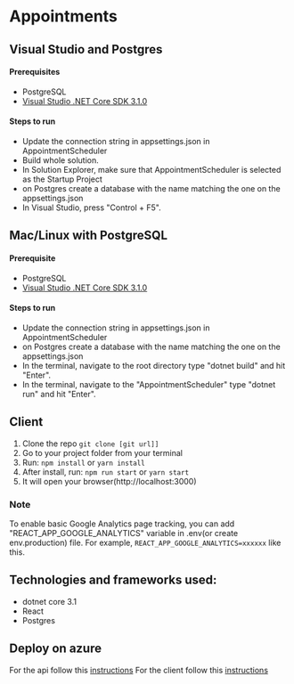 # Appointments

## Visual Studio and Postgres

#### Prerequisites

- PostgreSQL
- [Visual Studio .NET Core SDK 3.1.0](https://www.microsoft.com/net/download/all)

#### Steps to run

- Update the connection string in appsettings.json in AppointmentScheduler
- Build whole solution.
- In Solution Explorer, make sure that AppointmentScheduler is selected as the Startup Project
- on Postgres create a database with the name matching the one on the appsettings.json
- In Visual Studio, press "Control + F5".

## Mac/Linux with PostgreSQL

#### Prerequisite

- PostgreSQL
- [Visual Studio .NET Core SDK 3.1.0](https://www.microsoft.com/net/download/all)

#### Steps to run

- Update the connection string in appsettings.json in AppointmentScheduler
- on Postgres create a database with the name matching the one on the appsettings.json
- In the terminal, navigate to the root directory type "dotnet build" and hit "Enter".
- In the terminal, navigate to the "AppointmentScheduler" type "dotnet run" and hit "Enter".

## Client

1.  Clone the repo `git clone [git url]]`
2.  Go to your project folder from your terminal
3.  Run: `npm install` or `yarn install`
4.  After install, run: `npm run start` or `yarn start`
5.  It will open your browser(http://localhost:3000)

### Note

To enable basic Google Analytics page tracking, you can add "REACT_APP_GOOGLE_ANALYTICS" variable in .env(or create env.production) file. For example, `REACT_APP_GOOGLE_ANALYTICS=xxxxxx` like this.

## Technologies and frameworks used:

- dotnet core 3.1
- React
- Postgres

## Deploy on azure
For the api follow this [instructions](https://docs.microsoft.com/en-us/visualstudio/get-started/csharp/tutorial-aspnet-core-ef-step-05?view=vs-2019)
For the client follow this [instructions](https://azure.microsoft.com/en-in/resources/videos/build-and-deply-nodejs-and-react-apps-with-vscode-appservice-and-cosmosdb/)